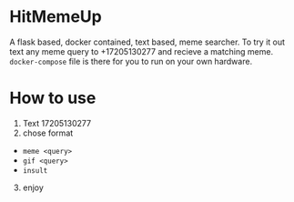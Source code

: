 # HitMemeUp
A flask based, docker contained, text based, meme searcher. 
To try it out text any meme query to +17205130277 and recieve a matching meme.
`docker-compose` file is there for you to run on your own hardware.

# How to use
1. Text 17205130277
2. chose format
  * `meme <query>`
  * `gif <query>`
  * `insult`
3. enjoy
